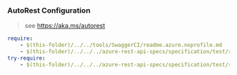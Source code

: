 ### AutoRest Configuration
> see https://aka.ms/autorest

``` yaml
require:
    - $(this-folder)/../../tools/SwaggerCI/readme.azure.noprofile.md
    - $(this-folder)/../../../azure-rest-api-specs/specification/test/resource-manager/readme.md
try-require:
    - $(this-folder)/../../../azure-rest-api-specs/specification/test/resource-manager/readme.powershell.md
```
